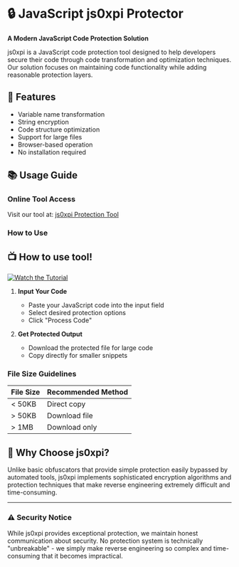 # 🔒 JavaScript js0xpi Protector

**A Modern JavaScript Code Protection Solution**

js0xpi is a JavaScript code protection tool designed to help developers secure their code through code transformation and optimization techniques. Our solution focuses on maintaining code functionality while adding reasonable protection layers.

## 🎯 Features

- Variable name transformation
- String encryption
- Code structure optimization
- Support for large files
- Browser-based operation
- No installation required

## 📚 Usage Guide

### Online Tool Access
Visit our tool at: [js0xpi Protection Tool](https://your-domain/js0xpi)

### How to Use

## 📺 How to use tool!
[![Watch the Tutorial](https://img.shields.io/badge/Watch-Tutorial-red?style=for-the-badge&logo=youtube)](https://sujon0xpi.github.io/js0xpi/tutorial)

1. **Input Your Code**
   - Paste your JavaScript code into the input field
   - Select desired protection options
   - Click "Process Code"

2. **Get Protected Output**
   - Download the protected file for large code
   - Copy directly for smaller snippets

### File Size Guidelines

| File Size | Recommended Method |
|-----------|-------------------|
| < 50KB    | Direct copy       |
| > 50KB    | Download file     |
| > 1MB     | Download only     |


## 🌟 Why Choose js0xpi?

Unlike basic obfuscators that provide simple protection easily bypassed by automated tools, js0xpi implements sophisticated encryption algorithms and protection techniques that make reverse engineering extremely difficult and time-consuming.

---

### ⚠️ Security Notice
While js0xpi provides exceptional protection, we maintain honest communication about security. No protection system is technically "unbreakable" - we simply make reverse engineering so complex and time-consuming that it becomes impractical.
